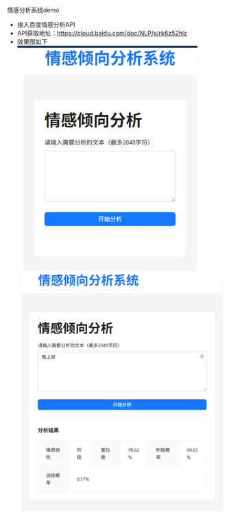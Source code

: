 情感分析系统demo

- 接入百度情感分析API
- API获取地址：https://cloud.baidu.com/doc/NLP/s/rk6z52hlz
- 效果图如下
  ![](./img/Snipaste_2025-05-27_19-16-29.png)
  ![](./img/Snipaste_2025-05-27_19-22-40.png)